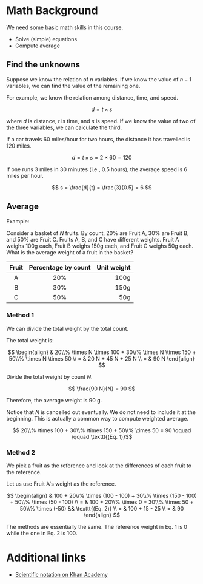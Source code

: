 # Math Background

We need some basic math skills in this course.

*  Solve (simple) equations 
*  Compute average

## Find the unknowns 

Suppose we know the relation of $n$ variables. If we know the value of
$n-1$ variables, we can find the value of the remaining one.

For example, we know the relation among distance, time, and speed.

$$ d = t \times s $$

where $d$ is distance, $t$ is time, and $s$ is speed. If 
we know the value of two of the three variables, we can calculate the third.

If a car travels 60 miles/hour for two hours, the distance it has travelled
is 120 miles.

$$ d = t \times s = 2 \times 60 = 120 $$

If one runs 3 miles in 30 minutes (i.e., 0.5 hours), the average speed is 6 miles
per hour. 

$$ s = \frac{d}{t} = \frac{3}{0.5} = 6 $$

## Average

Example:

Consider a basket of $N$ fruits. By count, 20% are Fruit A, 30% are Fruit B,
and 50% are Fruit C.  Fruits A, B, and C have different weights. Fruit A weighs
100g each, Fruit B weighs 150g each, and Fruit C weighs 50g each. What is the
average weight of a fruit in the basket?

| Fruit | Percentage by count | Unit weight |
|:-----:|:-------------------:|------------:|
| A     | 20% | 100g | 
| B     | 30% | 150g | 
| C     | 50% | 50g  | 

### Method 1

We can divide the total weight by the total count. 

The total weight is:

$$
\begin{align} 
& 20\\% \times N \times 100 + 30\\% \times N \times 150 + 50\\% \times N \times 50 \\
= & 20 N + 45 N + 25 N \\
= & 90 N 
\end{align}
$$

Divide the total weight by count $N$.

$$ \frac{90 N}{N} = 90 $$

Therefore, the average weight is 90 g.

Notice that $N$ is cancelled out eventually. We do not need to include it at
the beginning. This is actually a common way to compute weighted average. 

$$ 20\\% \times 100 + 30\\% \times 150 + 50\\% \times 50 = 90 \qquad \qquad \texttt{(Eq. 1)}$$

### Method 2

We pick a fruit as the reference and look at the differences of each fruit to the reference.  

Let us use Fruit A's weight as the reference. 

$$
\begin{align} 
    & 100 + 20\\% \times (100 - 100) + 30\\% \times (150 - 100) + 50\\% \times (50 - 100) \\ 
  = & 100 + 20\\% \times 0 + 30\\% \times 50 + 50\\% \times (-50) && \texttt{(Eq. 2)} \\
  = & 100 + 15 - 25 \\
  = & 90 
\end{align} 
$$

The methods are essentially the same. The reference weight in Eq. 1 is 0 while
the one in Eq. 2 is 100.

<!-- 
* Apply ratio

## Ratio

Ratio is the quantitative relation of two variables. If the ratio of two variables is known, 
we can find the value of one variable from the value of the other. Actually, speed is a 
ratio of distance and time. 

-->

# Additional links

*  [Scientific notation on Khan Academy](https://www.khanacademy.org/math/cc-eighth-grade-math/cc-8th-numbers-operations/cc-8th-scientific-notation/v/scientific-notation)
